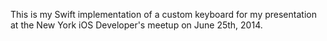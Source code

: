 This is my Swift implementation of a custom keyboard for my presentation at the New York iOS Developer's meetup on June 25th, 2014.
